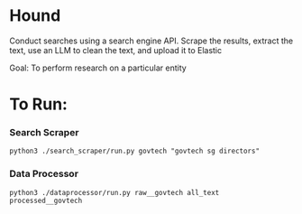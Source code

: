 

# Hound

Conduct searches using a search engine API. Scrape the results, extract the text, use an LLM to clean the text, and upload it to Elastic

Goal: To perform research on a particular entity 


# To Run:


### Search Scraper
```
python3 ./search_scraper/run.py govtech "govtech sg directors"
```

### Data Processor
```
python3 ./dataprocessor/run.py raw__govtech all_text processed__govtech
```

